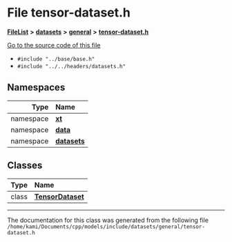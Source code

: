 

# File tensor-dataset.h



[**FileList**](files.md) **>** [**datasets**](dir_29ff4802398ba4a572b958e731c7adb4.md) **>** [**general**](dir_3e490c73b2bbc01f3b90ef3b6e284c64.md) **>** [**tensor-dataset.h**](tensor-dataset_8h.md)

[Go to the source code of this file](tensor-dataset_8h_source.md)



* `#include "../base/base.h"`
* `#include "../../headers/datasets.h"`













## Namespaces

| Type | Name |
| ---: | :--- |
| namespace | [**xt**](namespacext.md) <br> |
| namespace | [**data**](namespacext_1_1data.md) <br> |
| namespace | [**datasets**](namespacext_1_1data_1_1datasets.md) <br> |


## Classes

| Type | Name |
| ---: | :--- |
| class | [**TensorDataset**](classxt_1_1data_1_1datasets_1_1TensorDataset.md) <br> |



















































------------------------------
The documentation for this class was generated from the following file `/home/kami/Documents/cpp/models/include/datasets/general/tensor-dataset.h`

